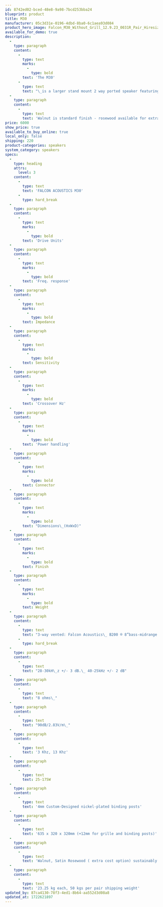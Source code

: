 ```yaml
---
id: 8742ed02-bced-48e8-9a98-7bcd253bba24
blueprint: product
title: M30
manufacturer: 05c3d31e-0196-4dbd-8ba0-6c1aea93d084
product_hero_image: Falcon_M30_Without_Grill_12.9.23_0031R_Pair_Hiresize-1920w_1200x.webp
available_for_demo: true
description:
  -
    type: paragraph
    content:
      -
        type: text
        marks:
          -
            type: bold
        text: 'The M30'
      -
        type: text
        text: "\_is a larger stand mount 2 way ported speaker featuring an additional 19mm Super Tweeter, with the new Falcon B200 8” cone woofer optimised to the larger cabinet enabling even more bass extension, highly detailed midrange and the custom Falcon M Series tweeter working together with the Super Tweeter giving a highly detailed and open top end."
  -
    type: paragraph
    content:
      -
        type: text
        text: 'Walnut is standard finish - rosewood available for extra expense'
price: 6000
show_price: true
available_to_buy_online: true
local_only: false
shipping: 220
product-categories: speakers
system_category: speakers
specs:
  -
    type: heading
    attrs:
      level: 3
    content:
      -
        type: text
        text: 'FALCON ACOUSTICS M30'
      -
        type: hard_break
  -
    type: paragraph
    content:
      -
        type: text
        marks:
          -
            type: bold
        text: 'Drive Units'
  -
    type: paragraph
    content:
      -
        type: text
        marks:
          -
            type: bold
        text: 'Freq. response'
  -
    type: paragraph
    content:
      -
        type: text
        marks:
          -
            type: bold
        text: Impedance
  -
    type: paragraph
    content:
      -
        type: text
        marks:
          -
            type: bold
        text: Sensitivity
  -
    type: paragraph
    content:
      -
        type: text
        marks:
          -
            type: bold
        text: 'Crossover Hz'
  -
    type: paragraph
    content:
      -
        type: text
        marks:
          -
            type: bold
        text: 'Power handling'
  -
    type: paragraph
    content:
      -
        type: text
        marks:
          -
            type: bold
        text: Connector
  -
    type: paragraph
    content:
      -
        type: text
        marks:
          -
            type: bold
        text: "Dimensions\_(HxWxD)"
  -
    type: paragraph
    content:
      -
        type: text
        marks:
          -
            type: bold
        text: Finish
  -
    type: paragraph
    content:
      -
        type: text
        marks:
          -
            type: bold
        text: Weight
  -
    type: paragraph
    content:
      -
        type: text
        text: "3-way vented: Falcon Acoustics\_ B200 ® 8”bass-midrange unit (made by and exclusive to Falcon Acoustics).\_ Custom 25mm ( 1”) soft dome tweeter with protection grille. 19mm Mylar dome Super Tweeter"
      -
        type: hard_break
  -
    type: paragraph
    content:
      -
        type: text
        text: "28-30kH\_z +/- 3 dB.\_ 40-25kHz +/- 2 dB"
  -
    type: paragraph
    content:
      -
        type: text
        text: "8 ohms\_"
  -
    type: paragraph
    content:
      -
        type: text
        text: "90dB/2.83V/m\_"
  -
    type: paragraph
    content:
      -
        type: text
        text: '3 Khz, 13 Khz'
  -
    type: paragraph
    content:
      -
        type: text
        text: 25-175W
  -
    type: paragraph
    content:
      -
        type: text
        text: '4mm Custom-Designed nickel-plated binding posts'
  -
    type: paragraph
    content:
      -
        type: text
        text: '635 x 320 x 320mm (+12mm for grille and binding posts)'
  -
    type: paragraph
    content:
      -
        type: text
        text: 'Walnut, Satin Rosewood ( extra cost option) sustainably grown real wood veneers'
  -
    type: paragraph
    content:
      -
        type: text
        text: '23.25 kg each, 50 kgs per pair shipping weight'
updated_by: 87ca4130-78f3-4ed1-8b64-aa552d3d08a8
updated_at: 1722621897
---
```

